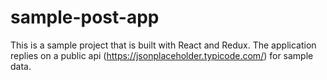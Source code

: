 # sample-post-app

This is a sample project that is built with React and Redux.  The application replies on a public api (https://jsonplaceholder.typicode.com/) for sample data.